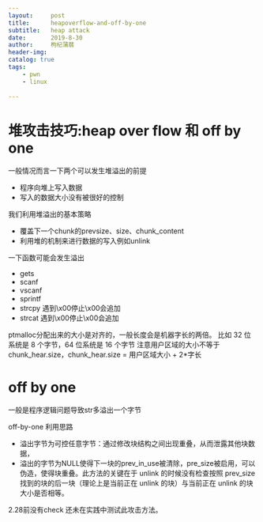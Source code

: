 ```yaml
---
layout:     post
title:      heapoverflow-and-off-by-one
subtitle:   heap attack
date:       2019-8-30
author:     枸杞蒲蒻
header-img: 
catalog: true
tags:
    - pwn
    - linux
    
---
```



# 堆攻击技巧:heap over flow 和 off by one
一般情况而言一下两个可以发生堆溢出的前提
* 程序向堆上写入数据
* 写入的数据大小没有被很好的控制

我们利用堆溢出的基本策略
* 覆盖下一个chunk的prevsize、size、chunk_content
* 利用堆的机制来进行数据的写入例如unlink

一下函数可能会发生溢出
* gets
* scanf
* vscanf
* sprintf
* strcpy 遇到\x00停止\x00会追加
* strcat 遇到\x00停止\x00会追加


ptmalloc分配出来的大小是对齐的，一般长度会是机器字长的两倍。
比如 32 位系统是 8 个字节，64 位系统是 16 个字节
注意用户区域的大小不等于 chunk_hear.size，chunk_hear.size = 用户区域大小 + 2*字长

# off by one
一般是程序逻辑问题导致str多溢出一个字节

off-by-one 利用思路
* 溢出字节为可控任意字节：通过修改块结构之间出现重叠，从而泄露其他块数据，
* 溢出的字节为NULL使得下一块的prev_in_use被清除，pre_size被启用，可以伪造，使得块重叠。此方法的关键在于 unlink 的时候没有检查按照 prev_size 找到的块的后一块（理论上是当前正在 unlink 的块）与当前正在 unlink 的块大小是否相等。

2.28前没有check
还未在实践中测试此攻击方法。
